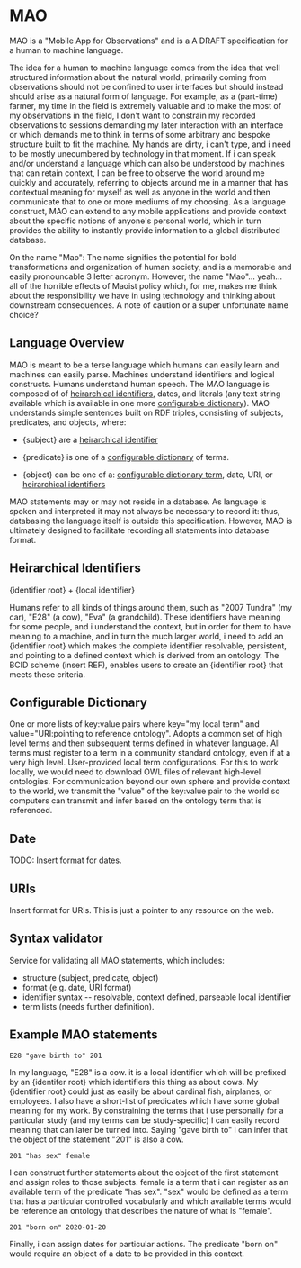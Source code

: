 # MAO

MAO is a "Mobile App for Observations" and is a A DRAFT specification for a human to machine language.   

The idea for a human to machine language comes from the idea that well structured information about the natural world, primarily coming from observations should not be confined to user interfaces but should instead should arise as a natural form of language.  For example, as a (part-time) farmer, my time in the field is extremely valuable and to make the most of my observations in the field, I don't want to constrain my recorded observations to sessions demanding my later interaction with an interface or which demands me to think in terms of some arbitrary and bespoke structure built to fit the machine.  My hands are dirty, i can't type, and i need to be mostly unecumbered by technology in that moment.  If i can speak and/or understand a language which can also be understood by machines that can retain context, I can be free to observe the world around me quickly and accurately, referring to objects around me in a manner that has contextual meaning for myself as well as anyone in the world and then communicate that to one or more mediums of my choosing.  As a language construct, MAO can extend to any mobile applications and provide context about the specific notions of anyone's personal world, which in turn provides the ability to instantly provide information to a global distributed database.

On the name "Mao": The name signifies the potential for bold transformations and organization of human society, and is a memorable and easily pronouncable 3 letter acronym.  However, the name "Mao"... yeah... all of the horrible effects of Maoist policy which, for me, makes me think about the responsibility we have in using technology and thinking about downstream consequences.   A note of caution or a super unfortunate name choice?

## Language Overview 

MAO is meant to be a terse language which humans can easily learn and machines can easily parse. Machines understand identifiers and logical constructs.  Humans understand human speech.  The MAO language is composed of of [heirarchical identifiers](#heirarchical-identifiers), dates, and literals (any text string available which is available in one more [configurable dictionary](#configurable-dictionary)).  MAO understands simple sentences built on RDF triples, consisting of subjects, predicates, and objects, where:

 * {subject} are a [heirarchical identifier](#heirarchical-identifiers)

 * {predicate} is one of a [configurable dictionary](#configurable-dictionary) of terms. 

 * {object} can be one of a: [configurable dictionary term](#configurable-dictionary), date, URI, or [heirarchical identifiers](#heirarchical-identifiers)
 
MAO statements may or may not reside in a database.  As language is spoken and interpreted it may not always be necessary to record it: thus, databasing the language itself is outside this specification.  However, MAO is ultimately designed to facilitate recording all statements into database format.  

 
## Heirarchical Identifiers

{identifier root} + {local identifier}

Humans refer to all kinds of things around them, such as "2007 Tundra" (my car), "E28" (a cow), "Eva" (a grandchild).  These identifiers have meaning for some people, and i understand the context, but in order for them to have meaning to a machine, and in turn the much larger world, i need to add an {identifier root} which makes the complete identifier resolvable, persistent, and pointing to a defined context which is derived from an ontology.  The BCID scheme (insert REF), enables users to create an {identifier root} that meets these criteria.  

## Configurable Dictionary

One or more lists of key:value pairs where key="my local term" and value="URI:pointing to reference ontology".  Adopts a common set of high level terms and then subsequent terms defined in whatever language.  All terms must register to a term in a community standard ontology, even if at a very high level.  User-provided local term configurations.  For this to work locally, we would need to download OWL files of relevant high-level ontologies.  For communication beyond our own sphere and provide context to the world, we transmit the "value" of the key:value pair to the world so computers can transmit and infer based on the ontology term that is referenced.

## Date

TODO: Insert format for dates.

## URIs

Insert format for URIs.  This is just a pointer to any resource on the web.

## Syntax validator

Service for validating all MAO statements, which includes:
 * structure (subject, predicate, object)
 * format (e.g. date, URI format)
 * identifier syntax -- resolvable, context defined, parseable local identifier
 * term lists (needs further definition).
 
## Example MAO statements
```E28 "gave birth to" 201```

In my language, "E28" is a cow. it is a local identifier which will be prefixed by an {identifer root} which identifiers this thing as about cows.  My {identifier root} could just as easily be about cardinal fish, airplanes, or employees.  I also have a short-list of predicates which have some global meaning for my work.  By constraining the terms that i use personally for a particular study (and my terms can be study-specific) I can easily record meaning that can later be turned into. Saying "gave birth to" i can infer that the object of the statement "201" is also a cow.

```201 "has sex" female```

I can construct further statements about the object of the first statement and assign roles to those subjects.  female is a term that i can register as an available term of the predicate "has sex".  "sex" would be defined as a term that has a particular controlled vocabularly and which available terms would be reference an ontology that describes the nature of what is "female".  

```201 "born on" 2020-01-20```

Finally, i can assign dates for particular actions.  The predicate "born on" would require an object of a date to be provided in this context.

